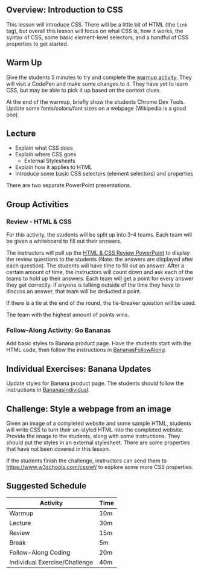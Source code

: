 ## Overview: Introduction to CSS
This lesson will introduce CSS. There will be a little bit of HTML (the `link` tag), but overall this lesson will focus on what CSS is, how it works, the syntax of CSS, some basic element-level selectors, and a handful of CSS properties to get started.

## Warm Up
Give the students 5 minutes to try and complete the [warmup activity](WarmUp.md). They will visit a CodePen and make some changes to it. They have yet to learn CSS, but may be able to pick it up based on the context clues.

At the end of the warmup, briefly show the students Chrome Dev Tools. Update some fonts/colors/font sizes on a webpage (Wikipedia is a good one).

## Lecture
- Explain what CSS does
- Explain where CSS goes
    - External Stylesheets
- Explain how it applies to HTML
- Introduce some basic CSS selectors (element selectors) and properties

There are two separate PowerPoint presentations.

## Group Activities
### Review - HTML & CSS
For this activity, the students will be split up into 3-4 teams. Each team will be given a whiteboard to fill out their answers.

The instructors will pull up the [HTML & CSS Review PowerPoint](HtmlCssReviewActivity.pptx) to display the review questions to the students (Note: the answers are displayed after each question). The students will have time to fill out an answer. After a certain amount of time, the instructors will count down and ask each of the teams to hold up their answers. Each team will get a point for every answer they get correctly. If anyone is talking outside of the time they have to discuss an answer, that team will be deducted a point.

If there is a tie at the end of the round, the tie-breaker question will be used.

The team with the highest amount of points wins.

### Follow-Along Activity: Go Bananas
Add basic styles to Banana product page. Have the students start with the HTML code, then follow the instructions in [BananasFollowAlong](BananasFollowAlong.md).

## Individual Exercises: Banana Updates
Update styles for Banana product page. The students should follow the instructions in [BananasIndividual](BananasIndividual.md).

## Challenge: Style a webpage from an image
Given an image of a completed website and some sample HTML, students will write CSS to turn their un-styled HTML into the completed website. Provide the image to the students, along with some instructions. They should put the styles in an external stylesheet. There are some properties that have not been covered in this lesson.

If the students finish the challenge, instructors can send them to https://www.w3schools.com/cssref/ to explore some more CSS properties.

## Suggested Schedule
| Activity | Time |
|-|-|
| Warmup | 10m |
| Lecture | 30m |
| Review | 15m |
| Break | 5m |
| Follow-Along Coding | 20m |
| Individual Exercise/Challenge | 40m |